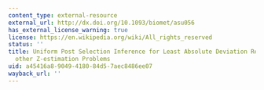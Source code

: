 ```yaml
---
content_type: external-resource
external_url: http://dx.doi.org/10.1093/biomet/asu056
has_external_license_warning: true
license: https://en.wikipedia.org/wiki/All_rights_reserved
status: ''
title: Uniform Post Selection Inference for Least Absolute Deviation Regression and
  other Z-estimation Problems
uid: a45416a8-9049-4180-84d5-7aec8486ee07
wayback_url: ''
---
```

